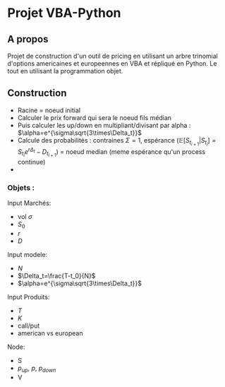 # Projet VBA-Python
## A propos

Projet de construction d'un outil de pricing en utilisant un arbre trinomial d'options americaines et europeennes en VBA et répliqué en Python. Le tout en utilisant la programmation objet.
## Construction
- Racine = noeud initial
- Calculer le prix forward qui sera le noeud fils médian
- Puis calculer les up/down en multipliant/divisant par alpha : $\alpha=e^{\sigma\sqrt{3\times\Delta_t}}$
- Calcule des probabilités : contraines $\Sigma=1$, espérance ($\mathbb{E}[S_{t_{i+1}}|S_{t_i}]=S_{t_i}e^{r\Delta_t}-D_{t_{i+1}}$) = noeud median (meme espérance qu'un process continue)
- 

### Objets : 
Input Marchés:
- vol $\sigma$
- $S_0$
- $r$
- $D$
  
Input modele:
- $N$
- $\Delta_t=\frac{T-t_0}{N}$
- $\alpha=e^{\sigma\sqrt{3\times\Delta_t}}$

Input Produits:
- $T$ 
- $K$
- call/put
- american vs european


Node:
- S
- $p_{up}$, $p$, $p_{down}$
- V
